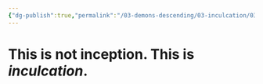 ```yaml
---
{"dg-publish":true,"permalink":"/03-demons-descending/03-inculcation/03-inculcation/","tags":["gardenEntry"]}
---
```



# This is not **inception**. This is *inculcation*.
